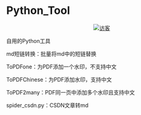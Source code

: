 # Python_Tool

<p align="center">
      			<a style="margin-inline:5px" target="_blank" href="">
				<img  src="https://visitor-badge.glitch.me/badge?page_id=Python_Tool" title="访客"/>
			</a>
</p>

自用的Python工具

md短链转换：批量将md中的短链替换

ToPDFone：为PDF添加一个水印，不支持中文

ToPDFChinese：为PDF添加水印，支持中文

ToPDF2many：PDF同一页中添加多个水印且支持中文

spider_csdn.py：CSDN文章转md

